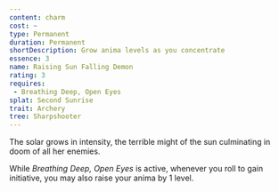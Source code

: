 ```yaml
---
content: charm
cost: ~
type: Permanent
duration: Permanent
shortDescription: Grow anima levels as you concentrate
essence: 3
name: Raising Sun Falling Demon
rating: 3
requires:
 - Breathing Deep, Open Eyes
splat: Second Sunrise
trait: Archery
tree: Sharpshooter
---
```


The solar grows in intensity, the terrible might of the sun culminating in doom of all her enemies.

While _Breathing Deep, Open Eyes_ is active, whenever you roll to gain initiative, you may also raise your anima by 1 level.
